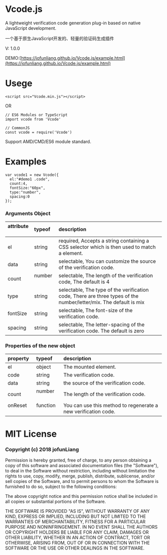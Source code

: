 # Vcode.js
A lightweight verification code generation plug-in based on native JavaScript development.

一个基于原生JavaScript开发的、轻量的验证码生成插件

V: 1.0.0

DEMO:[https://jofunliang.github.io/Vcode.js/example.html](https://jofunliang.github.io/Vcode.js/example.html)


# Usege
```
<script src="Vcode.min.js"></script>
```
OR

```
// ES6 Modules or TypeScript
import vcode from 'Vcode'

// CommonJS
const vcode = require('Vcode')
```
Support AMD/CMD/ES6 module standard.


# Examples
```
var vcode1 = new Vcode({
  el:"#demo1 .code",
  count:4,	
  fontSize:"60px",
  type:"number",
  spacing:0
});

```

### Arguments Object

| attribute   | typeof      |  description  |
| :--------   | :-----      | :---- |
| el          | string      | required, Accepts a string containing a CSS selector which is then used to match a element.     |
| data        | string      | selectable, You can customize the source of the verification code.     |
| count       | number      | selectable, The length of the verification code, The default is 4  |
| type        | string      | selectable, The type of the verification code, There are three types of the number/letter/mix. The default is mix  |
| fontSize    | string      | selectable, The font-size of the verification code.   |
| spacing     | string      | selectable, The letter-spacing of the verification code. The default is zero  |


### Properties of the new object

| property    | typeof      | description  |
| :--------   | :-----      | :----        |
| el          | object      | The mounted element.   |
| code        | string      | The verification code.     |
| data        | string      | the source of the verification code.     |
| count       | number      | The length of the verification code.     |
| onReset     | function    | You can use this method to regenerate a new verification code.     |


# MIT License
### Copyright (c) 2018 jofunLiang
Permission is hereby granted, free of charge, to any person obtaining a copy of this software and associated documentation files (the "Software"), to deal in the Software without restriction, including without limitation the rights to use, copy, modify, merge, publish, distribute, sublicense, and/or sell copies of the Software, and to permit persons to whom the Software is furnished to do so, subject to the following conditions:

The above copyright notice and this permission notice shall be included in all copies or substantial portions of the Software.

THE SOFTWARE IS PROVIDED "AS IS", WITHOUT WARRANTY OF ANY KIND, EXPRESS OR IMPLIED, INCLUDING BUT NOT LIMITED TO THE WARRANTIES OF MERCHANTABILITY, FITNESS FOR A PARTICULAR PURPOSE AND NONINFRINGEMENT. IN NO EVENT SHALL THE AUTHORS OR COPYRIGHT HOLDERS BE LIABLE FOR ANY CLAIM, DAMAGES OR OTHER LIABILITY, WHETHER IN AN ACTION OF CONTRACT, TORT OR OTHERWISE, ARISING FROM, OUT OF OR IN CONNECTION WITH THE SOFTWARE OR THE USE OR OTHER DEALINGS IN THE SOFTWARE.
